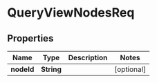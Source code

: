 

# QueryViewNodesReq


## Properties

| Name | Type | Description | Notes |
|------------ | ------------- | ------------- | -------------|
|**nodeId** | **String** |  |  [optional] |



